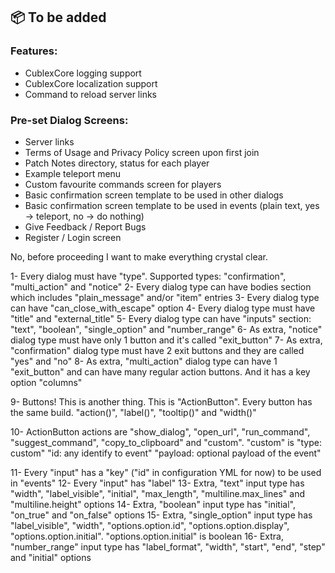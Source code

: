 ## 📦 To be added
### Features:
- CublexCore logging support
- CublexCore localization support
- Command to reload server links

### Pre-set Dialog Screens:
- Server links
- Terms of Usage and Privacy Policy screen upon first join
- Patch Notes directory, status for each player
- Example teleport menu
- Custom favourite commands screen for players
- Basic confirmation screen template to be used in other dialogs
- Basic confirmation screen template to be used in events (plain text, yes -> teleport, no -> do nothing)
- Give Feedback / Report Bugs
- Register / Login screen

No, before proceeding I want to make everything crystal clear.

1- Every dialog must have "type". Supported types: "confirmation", "multi_action" and "notice"
2- Every dialog type can have bodies section which includes "plain_message" and/or "item" entries
3- Every dialog type can have "can_close_with_escape" option
4- Every dialog type must have "title" and "external_title"
5- Every dialog type can have "inputs" section: "text", "boolean", "single_option" and "number_range"
6- As extra, "notice" dialog type must have only 1 button and it's called "exit_button"
7- As extra, "confirmation" dialog type must have 2 exit buttons and they are called "yes" and "no"
8- As extra, "multi_action" dialog type can have 1 "exit_button" and can have many regular action buttons. And it has a key option "columns"

9- Buttons! This is another thing. This is "ActionButton". Every button has the same build. "action()", "label()", "tooltip()" and "width()"

10- ActionButton actions are "show_dialog", "open_url", "run_command", "suggest_command", "copy_to_clipboard" and "custom". "custom" is "type: custom" "id: any identify to event" "payload: optional payload of the event"

11- Every "input" has a "key" ("id" in configuration YML for now) to be used in "events"
12- Every "input" has "label"
13- Extra, "text" input type has "width", "label_visible", "initial", "max_length", "multiline.max_lines" and "multiline.height" options
14- Extra, "boolean" input type has "initial", "on_true" and "on_false" options
15- Extra, "single_option" input type has "label_visible", "width", "options.option.id", "options.option.display", "options.option.initial". "options.option.initial" is boolean
16- Extra, "number_range" input type has "label_format", "width", "start", "end", "step" and "initial" options
